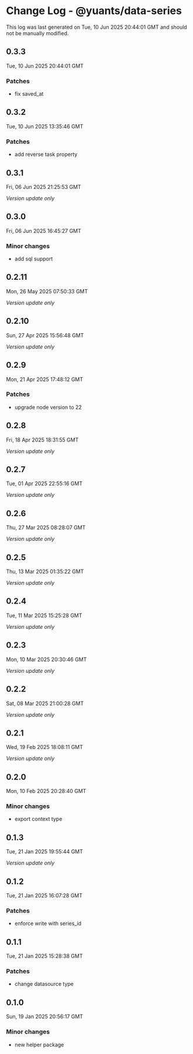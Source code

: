 # Change Log - @yuants/data-series

This log was last generated on Tue, 10 Jun 2025 20:44:01 GMT and should not be manually modified.

## 0.3.3
Tue, 10 Jun 2025 20:44:01 GMT

### Patches

- fix saved_at

## 0.3.2
Tue, 10 Jun 2025 13:35:46 GMT

### Patches

- add reverse task property

## 0.3.1
Fri, 06 Jun 2025 21:25:53 GMT

_Version update only_

## 0.3.0
Fri, 06 Jun 2025 16:45:27 GMT

### Minor changes

- add sql support

## 0.2.11
Mon, 26 May 2025 07:50:33 GMT

_Version update only_

## 0.2.10
Sun, 27 Apr 2025 15:56:48 GMT

_Version update only_

## 0.2.9
Mon, 21 Apr 2025 17:48:12 GMT

### Patches

- upgrade node version to 22

## 0.2.8
Fri, 18 Apr 2025 18:31:55 GMT

_Version update only_

## 0.2.7
Tue, 01 Apr 2025 22:55:16 GMT

_Version update only_

## 0.2.6
Thu, 27 Mar 2025 08:28:07 GMT

_Version update only_

## 0.2.5
Thu, 13 Mar 2025 01:35:22 GMT

_Version update only_

## 0.2.4
Tue, 11 Mar 2025 15:25:28 GMT

_Version update only_

## 0.2.3
Mon, 10 Mar 2025 20:30:46 GMT

_Version update only_

## 0.2.2
Sat, 08 Mar 2025 21:00:28 GMT

_Version update only_

## 0.2.1
Wed, 19 Feb 2025 18:08:11 GMT

_Version update only_

## 0.2.0
Mon, 10 Feb 2025 20:28:40 GMT

### Minor changes

- export context type

## 0.1.3
Tue, 21 Jan 2025 19:55:44 GMT

_Version update only_

## 0.1.2
Tue, 21 Jan 2025 16:07:28 GMT

### Patches

- enforce write with series_id

## 0.1.1
Tue, 21 Jan 2025 15:28:38 GMT

### Patches

- change datasource type

## 0.1.0
Sun, 19 Jan 2025 20:56:17 GMT

### Minor changes

- new helper package 

